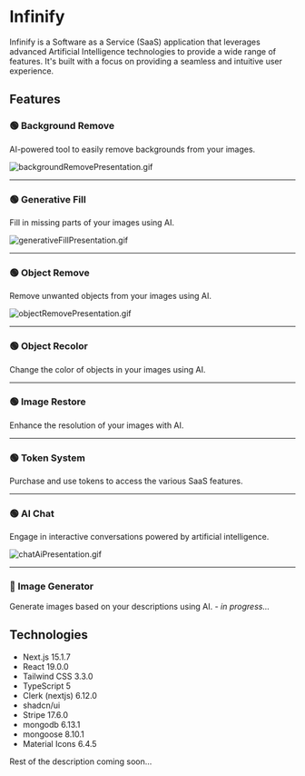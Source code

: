 # Infinify

Infinify is a Software as a Service (SaaS) application that leverages advanced Artificial Intelligence technologies to provide a wide range of features. It's built with a focus on providing a seamless and intuitive user experience.

## Features

### 🟢 Background Remove
AI-powered tool to easily remove backgrounds from your images.

![backgroundRemovePresentation.gif](public/assets/gifs/backgroundRemovePresentation.gif)
****

### 🟢 Generative Fill
Fill in missing parts of your images using AI.

![generativeFillPresentation.gif](public/assets/gifs/generativeFillPresentation.gif)
****

### 🟢 Object Remove
Remove unwanted objects from your images using AI.

![objectRemovePresentation.gif](public/assets/gifs/objectRemovePresentation.gif)
****

### 🟢 Object Recolor
Change the color of objects in your images using AI.
****

### 🟢 Image Restore
Enhance the resolution of your images with AI.
****

### 🟢 Token System
Purchase and use tokens to access the various SaaS features.
****

### 🟢 AI Chat
Engage in interactive conversations powered by artificial intelligence.

![chatAiPresentation.gif](public/assets/gifs/chatAiPresentation.gif)
****

### 🔴 Image Generator
Generate images based on your descriptions using AI. - _in progress..._

## Technologies

- Next.js 15.1.7
- React 19.0.0
- Tailwind CSS 3.3.0
- TypeScript 5
- Clerk (nextjs) 6.12.0
- shadcn/ui
- Stripe 17.6.0
- mongodb 6.13.1
- mongoose 8.10.1
- Material Icons 6.4.5


Rest of the description coming soon...